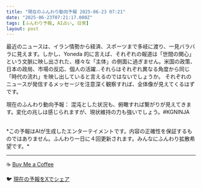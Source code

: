 ```yaml
---
title: "現在のふんわり動向予報 2025-06-23 07:21"
date: "2025-06-23T07:21:17.000Z"
tags: [ふんわり予報, AI占い, 日常]
layout: post
---
```


最近のニュースは、イラン情勢から経済、スポーツまで多岐に渡り、一見バラバラに見えます。しかし、Yoneda 的に言えば、それぞれの報道は「世間の関心」という文脈に映し出された、様々な「主体」の側面に過ぎません。米国の政策、日本の政局、市場の反応、個人の活躍…それらはそれぞれ異なる角度から同じ「時代の流れ」を映し出していると言えるのではないでしょうか。  それぞれのニュースが発信するメッセージを注意深く観察すれば、全体像が見えてくるはずです。


現在のふんわり動向予報：
混沌とした状況も、俯瞰すれば繋がりが見えてきます。変化の兆しは感じられますが、現状維持の力も強いでしょう。#KGNINJA

<br>
*この予報はAIが生成したエンターテイメントです。内容の正確性を保証するものではありません。ふんわり一日に４回更新されます。みんなにふんわり拡散希望です。*

---
☕️ [Buy Me a Coffee](https://www.buymeacoffee.com/kgninja)

🐦 [現在の予報をXでシェア](https://twitter.com/intent/tweet?text=%E7%8F%BE%E5%9C%A8%E3%81%AE%E3%81%B5%E3%82%93%E3%82%8F%E3%82%8A%E4%BA%88%E5%A0%B1%3A%20%E3%80%8C%E6%9C%80%E8%BF%91%E3%81%AE%E3%83%8B%E3%83%A5%E3%83%BC%E3%82%B9%E3%81%AF%E3%80%81%E3%82%A4%E3%83%A9%E3%83%B3%E6%83%85%E5%8B%A2%E3%81%8B%E3%82%89%E7%B5%8C%E6%B8%88%E3%80%81%E3%82%B9%E3%83%9D%E3%83%BC%E3%83%84%E3%81%BE%E3%81%A7%E5%A4%9A%E5%B2%90%E3%81%AB%E6%B8%A1%E3%82%8A%E3%80%81%E4%B8%80%E8%A6%8B%E3%83%90%E3%83%A9%E3%83%90%E3%83%A9%E3%81%AB%E8%A6%8B%E3%81%88%E3%81%BE%E3%81%99%E3%80%82%E3%80%8D%23KGNINJA%20%E7%B6%9A%E3%81%8D%E3%81%AF%E3%83%96%E3%83%AD%E3%82%B0%E3%81%A7%EF%BC%81%F0%9F%91%87&url=https%3A%2F%2Fkg-ninja.github.io%2FFunwariyoso%2F)
